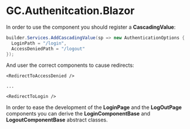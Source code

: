 # GC.Authenitcation.Blazor

In order to use the component you should register a **CascadingValue**:

```cs
builder.Services.AddCascadingValue(sp => new AuthenticationOptions {
  LoginPath = "/login",
  AccessDeniedPath = "/logout"
});
```

And user the correct components to cause redirects:

```razor
<RedirectToAccessDenied />

...

<RedirectToLogin />
```

In order to ease the development of the **LoginPage** and the **LogOutPage** components you can derive the **LoginComponentBase** and **LogoutComponentBase** abstract classes.

